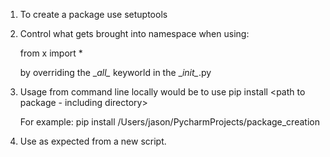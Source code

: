 1. To create a package use setuptools
2. Control what gets brought into namespace when using:

    from x import * 

   by overriding the \__all\__ keyworld in the \__init\__.py
3. Usage from command line locally would be to use pip install <path to package - including directory>

    For example:
    pip install /Users/jason/PycharmProjects/package_creation
4. Use as expected from a new script.
   